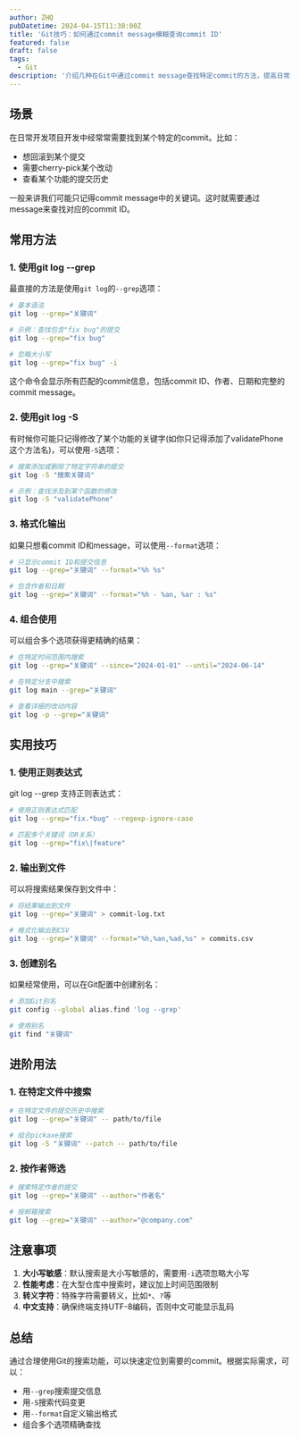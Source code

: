 ```yaml
---
author: ZHQ
pubDatetime: 2024-04-15T11:30:00Z
title: 'Git技巧：如何通过commit message模糊查询commit ID'
featured: false
draft: false
tags:
  - Git
description: '介绍几种在Git中通过commit message查找特定commit的方法，提高日常开发效率。'
---
```


## 场景

在日常开发项目开发中经常常需要找到某个特定的commit。比如：
- 想回滚到某个提交
- 需要cherry-pick某个改动
- 查看某个功能的提交历史

一般来讲我们可能只记得commit message中的关键词。这时就需要通过message来查找对应的commit ID。

## 常用方法

### 1. 使用git log --grep

最直接的方法是使用`git log`的`--grep`选项：

```bash
# 基本语法
git log --grep="关键词"

# 示例：查找包含"fix bug"的提交
git log --grep="fix bug"

# 忽略大小写
git log --grep="fix bug" -i
```

这个命令会显示所有匹配的commit信息，包括commit ID、作者、日期和完整的commit message。

### 2. 使用git log -S

有时候你可能只记得修改了某个功能的关键字(如你只记得添加了validatePhone这个方法名)，可以使用`-S`选项：

```bash
# 搜索添加或删除了特定字符串的提交
git log -S "搜索关键词"

# 示例：查找涉及到某个函数的修改
git log -S "validatePhone"
```

### 3. 格式化输出

如果只想看commit ID和message，可以使用`--format`选项：

```bash
# 只显示commit ID和提交信息
git log --grep="关键词" --format="%h %s"

# 包含作者和日期
git log --grep="关键词" --format="%h - %an, %ar : %s"
```

### 4. 组合使用

可以组合多个选项获得更精确的结果：

```bash
# 在特定时间范围内搜索
git log --grep="关键词" --since="2024-01-01" --until="2024-06-14"

# 在特定分支中搜索
git log main --grep="关键词"

# 查看详细的改动内容
git log -p --grep="关键词"
```

## 实用技巧

### 1. 使用正则表达式

git log --grep 支持正则表达式：

```bash
# 使用正则表达式匹配
git log --grep="fix.*bug" --regexp-ignore-case

# 匹配多个关键词（OR关系）
git log --grep="fix\|feature"
```

### 2. 输出到文件

可以将搜索结果保存到文件中：

```bash
# 将结果输出到文件
git log --grep="关键词" > commit-log.txt

# 格式化输出到CSV
git log --grep="关键词" --format="%h,%an,%ad,%s" > commits.csv
```

### 3. 创建别名

如果经常使用，可以在Git配置中创建别名：

```bash
# 添加Git别名
git config --global alias.find 'log --grep'

# 使用别名
git find "关键词"
```

## 进阶用法

### 1. 在特定文件中搜索

```bash
# 在特定文件的提交历史中搜索
git log --grep="关键词" -- path/to/file

# 组合pickaxe搜索
git log -S "关键词" --patch -- path/to/file
```

### 2. 按作者筛选

```bash
# 搜索特定作者的提交
git log --grep="关键词" --author="作者名"

# 按邮箱搜索
git log --grep="关键词" --author="@company.com"
```

## 注意事项

1. **大小写敏感**：默认搜索是大小写敏感的，需要用`-i`选项忽略大小写
2. **性能考虑**：在大型仓库中搜索时，建议加上时间范围限制
3. **转义字符**：特殊字符需要转义，比如`*`、`?`等
4. **中文支持**：确保终端支持UTF-8编码，否则中文可能显示乱码

## 总结

通过合理使用Git的搜索功能，可以快速定位到需要的commit。根据实际需求，可以：
- 用`--grep`搜索提交信息
- 用`-S`搜索代码变更
- 用`--format`自定义输出格式
- 组合多个选项精确查找